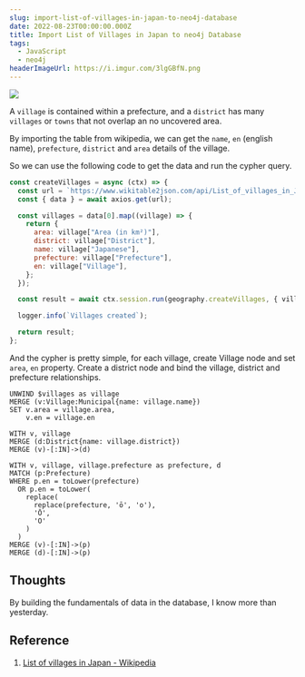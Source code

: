 ```yaml
---
slug: import-list-of-villages-in-japan-to-neo4j-database
date: 2022-08-23T00:00:00.000Z
title: Import List of Villages in Japan to neo4j Database
tags:
  - JavaScript
  - neo4j
headerImageUrl: https://i.imgur.com/3lgGBfN.png
---
```


![](https://i.imgur.com/3lgGBfN.png)

A `village` is contained within a prefecture, and a `district` has many `villages` or `towns` that not overlap an no uncovered area.

By importing the table from wikipedia, we can get the `name`, `en` (english name), `prefecture`, `district` and `area` details of the village.

So we can use the following code to get the data and run the cypher query.

```js
const createVillages = async (ctx) => {
  const url = `https://www.wikitable2json.com/api/List_of_villages_in_Japan?table=0&keyRows=1`;
  const { data } = await axios.get(url);

  const villages = data[0].map((village) => {
    return {
      area: village["Area (in km²)"],
      district: village["District"],
      name: village["Japanese"],
      prefecture: village["Prefecture"],
      en: village["Village"],
    };
  });

  const result = await ctx.session.run(geography.createVillages, { villages });

  logger.info(`Villages created`);

  return result;
};
```

And the cypher is pretty simple, for each village, create Village node and set `area`, `en` property. Create a district node and bind the village, district and prefecture relationships.

```cypher
UNWIND $villages as village
MERGE (v:Village:Municipal{name: village.name})
SET v.area = village.area,
    v.en = village.en

WITH v, village
MERGE (d:District{name: village.district})
MERGE (v)-[:IN]->(d)

WITH v, village, village.prefecture as prefecture, d
MATCH (p:Prefecture)
WHERE p.en = toLower(prefecture)
  OR p.en = toLower(
    replace(
      replace(prefecture, 'ō', 'o'),
      'Ō',
      'O'
    )
  )
MERGE (v)-[:IN]->(p)
MERGE (d)-[:IN]->(p)
```

## Thoughts

By building the fundamentals of data in the database, I know more than yesterday.

## Reference
1. [List of villages in Japan - Wikipedia](https://en.wikipedia.org/wiki/List_of_villages_in_Japan)